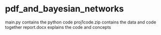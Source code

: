 # pdf_and_bayesian_networks

main.py contains the python code
proj1code.zip contains the data and code together
report.docx explains the code and concepts
